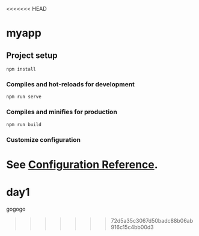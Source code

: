 <<<<<<< HEAD
# myapp

## Project setup
```
npm install
```

### Compiles and hot-reloads for development
```
npm run serve
```

### Compiles and minifies for production
```
npm run build
```

### Customize configuration
See [Configuration Reference](https://cli.vuejs.org/config/).
=======
# day1
gogogo
>>>>>>> 72d5a35c3067d50badc88b06ab916c15c4bb00d3
